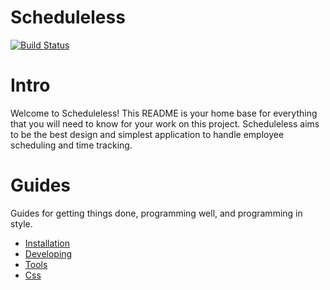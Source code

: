 # Scheduleless 
[![Build Status](https://circleci.com/gh/colinpetruno/scheduler.svg?style=shield&circle-token=ab605c296c5bc7fbb13eb2f2306b558b2d9c8553)](https://circleci.com/gh/colinpetruno/scheduler)

Intro
======
Welcome to Scheduleless! This README is your home base for everything that
you will need to know for your work on this project. Scheduleless aims to be
the best design and simplest application to handle employee scheduling and time
tracking.


Guides
======

Guides for getting things done, programming well, and programming in style.

* [Installation](./documentation/installation)
* [Developing](./documentation/developing)
* [Tools](./documentation/tools)
* [Css](./documentation/css)
